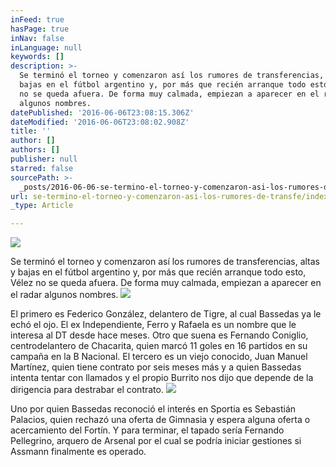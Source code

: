 ```yaml
---
inFeed: true
hasPage: true
inNav: false
inLanguage: null
keywords: []
description: >-
  Se terminó el torneo y comenzaron así los rumores de transferencias, altas y
  bajas en el fútbol argentino y, por más que recién arranque todo esto, Vélez
  no se queda afuera. De forma muy calmada, empiezan a aparecer en el radar
  algunos nombres. 
datePublished: '2016-06-06T23:08:15.306Z'
dateModified: '2016-06-06T23:08:02.908Z'
title: ''
author: []
authors: []
publisher: null
starred: false
sourcePath: >-
  _posts/2016-06-06-se-termino-el-torneo-y-comenzaron-asi-los-rumores-de-transfe.md
url: se-termino-el-torneo-y-comenzaron-asi-los-rumores-de-transfe/index.html
_type: Article

---
```

![](https://the-grid-user-content.s3-us-west-2.amazonaws.com/a763aedc-c7ab-45e2-82be-95e8a307647f.png)

Se terminó el torneo y comenzaron así los rumores de transferencias, altas y bajas en el fútbol argentino y, por más que recién arranque todo esto, Vélez no se queda afuera. De forma muy calmada, empiezan a aparecer en el radar algunos nombres. ![](https://the-grid-user-content.s3-us-west-2.amazonaws.com/b69673d8-d51b-49a3-9f66-d4a3d0fa32f5.jpg)

El primero es Federico González, delantero de Tigre, al cual Bassedas ya le echó el ojo. El ex Independiente, Ferro y Rafaela es un nombre que le interesa al DT desde hace meses. 
Otro que suena es Fernando Coniglio, centrodelantero de Chacarita, quien marcó 11 goles en 16 partidos en su campaña en la B Nacional. 
El tercero es un viejo conocido, Juan Manuel Martínez, quien tiene contrato por seis meses más y a quien Bassedas intenta tentar con llamados y el propio Burrito nos dijo que depende de la dirigencia para destrabar el contrato. ![](https://the-grid-user-content.s3-us-west-2.amazonaws.com/9dac85af-71e0-4012-a2e8-fec1de69bab2.png)

Uno por quien Bassedas reconoció el interés en Sportia es Sebastián Palacios, quien rechazó una oferta de Gimnasia y espera alguna oferta o acercamiento del Fortín. Y para terminar, el tapado sería Fernando Pellegrino, arquero de Arsenal por el cual se podría iniciar gestiones si Assmann finalmente es operado.